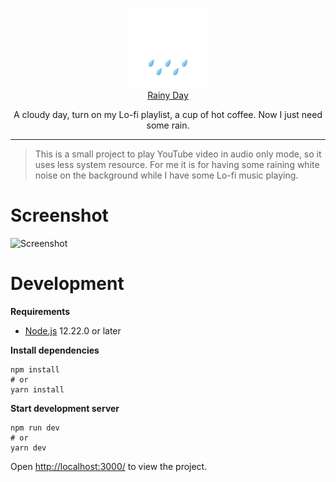 <p align="center">
  <img src="./.readme/logo.svg" width="128px">
   <br/>
  <a href="https://rain.haku.dev" align="center">Rainy Day</a>
<p align="center">A cloudy day, turn on my Lo-fi playlist, a cup of hot coffee. Now I just need some rain.</p>
</p>

---

> This is a small project to play YouTube video in audio only mode, so it uses less system resource. For me it is for having some raining white noise on the background while I have some Lo-fi music playing.

# Screenshot

![Screenshot](./.readme/screencapture.gif)

# Development

**Requirements**

- [Node.js](https://nodejs.org/en/) 12.22.0 or later

**Install dependencies**

```shell
npm install
# or
yarn install
```

**Start development server**

```shell
npm run dev
# or
yarn dev
```

Open [http://localhost:3000/](http://localhost:3000/) to view the project.
